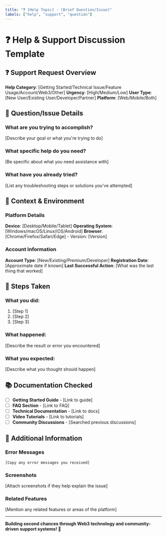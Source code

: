 ```yaml
---
title: "❓ [Help Topic] - [Brief Question/Issue]"
labels: ["help", "support", "question"]
---
```


# ❓ Help & Support Discussion Template

## ❓ **Support Request Overview**

**Help Category**: [Getting Started/Technical Issue/Feature Usage/Account/Web3/Other]
**Urgency**: [High/Medium/Low]
**User Type**: [New User/Existing User/Developer/Partner]
**Platform**: [Web/Mobile/Both]

## 🎯 **Question/Issue Details**

### What are you trying to accomplish?
[Describe your goal or what you're trying to do]

### What specific help do you need?
[Be specific about what you need assistance with]

### What have you already tried?
[List any troubleshooting steps or solutions you've attempted]

## 📱 **Context & Environment**

### Platform Details
**Device**: [Desktop/Mobile/Tablet]
**Operating System**: [Windows/macOS/Linux/iOS/Android]
**Browser**: [Chrome/Firefox/Safari/Edge] - Version: [Version]

### Account Information
**Account Type**: [New/Existing/Premium/Developer]
**Registration Date**: [Approximate date if known]
**Last Successful Action**: [What was the last thing that worked]

## 🔄 **Steps Taken**

### What you did:
1. [Step 1]
2. [Step 2]
3. [Step 3]

### What happened:
[Describe the result or error you encountered]

### What you expected:
[Describe what you thought should happen]

## 📚 **Documentation Checked**

- [ ] **Getting Started Guide** - [Link to guide]
- [ ] **FAQ Section** - [Link to FAQ]
- [ ] **Technical Documentation** - [Link to docs]
- [ ] **Video Tutorials** - [Link to tutorials]
- [ ] **Community Discussions** - [Searched previous discussions]

## 🤝 **Additional Information**

### Error Messages
```
[Copy any error messages you received]
```

### Screenshots
[Attach screenshots if they help explain the issue]

### Related Features
[Mention any related features or areas of the platform]

---

**Building second chances through Web3 technology and community-driven support systems! 🚀**